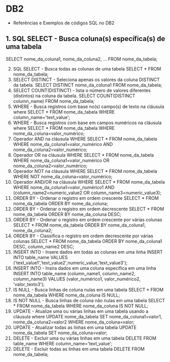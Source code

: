 # DB2

 - Referências e Exemplos de códigos SQL no DB2

## 1. SQL SELECT - Busca coluna(s) específica(s) de uma tabela
SELECT nome_da_coluna1, nome_da_coluna2, ... FROM nome_da_tabela;

2. SQL SELECT - Busca todas as colunas de uma tabela
SELECT * FROM nome_da_tabela;
3. SELECT DISTINCT - Seleciona apenas os valores da coluna DISTINCT da tabela.
SELECT DISTINCT nome_da_coluna1 FROM nome_da_tabela;
4. SELECT COUNT(DISTINCT) - lista o número de valores diferentes (distintos) na coluna da tabela.
SELECT COUNT(DISTINCT column_name) FROM nome_da_tabela;
5. WHERE - Busca registros com base no(s) campo(s) de texto na cláusula where
SELECT * FROM nome_da_tabela WHERE column_name='text_value';
6. WHERE - Busca registros com base em campos numéricos na cláusula where
SELECT * FROM nome_da_tabela WHERE nome_da_coluna=valor_numérico;
7. Operador AND na cláusula WHERE
SELECT * FROM nome_da_tabela WHERE nome_da_coluna1=valor_numérico AND nome_da_coluna2=valor_numérico;
8. Operador OR na cláusula WHERE
SELECT * FROM nome_da_tabela WHERE nome_da_coluna1=valor_numérico OR nome_da_coluna2=valor_numérico;
9. Operador NOT na cláusula WHERE
SELECT * FROM nome_da_tabela WHERE NOT nome_da_coluna=valor_numérico;
10. Operador AND/OR na cláusula WHERE
SELECT * FROM nome_da_tabela WHERE nome_da_coluna1=valor_numérico1 AND (column_name2=numeric_value2 OR column_name3=numeric_value3);
11. ORDER BY - Ordenar o registro em ordem crescente
SELECT * FROM nome_da_tabela ORDER BY nome_da_coluna;
12. ORDER BY - Ordenar o registro em ordem decrescente
SELECT * FROM nome_da_tabela ORDER BY nome_da_coluna DESC;
13. ORDER BY - Ordenar o registro em ordem crescente por várias colunas
SELECT * FROM nome_da_tabela ORDER BY nome_da_coluna1, nome_da_coluna2;
14. ORDER BY - Classifica o registro em ordem decrescente por várias colunas
SELECT * FROM nome_da_tabela ORDER BY nome_da_coluna1 DESC, column_name2 DESC;
15. INSERT INTO - Insere dados em todas as colunas em uma linha
INSERT INTO table_name VALUES ('text_value1','text_value2',numeric_value,'text_value3');
16. INSERT INTO - Insira dados em uma coluna específica em uma linha
INSERT INTO table_name (column_name1, column_name2, column_name3) VALUES (valor_numérico1, valor_numérico2, 'valor_texto3');
17. IS NULL - Busca linhas de coluna nulas em uma tabela
SELECT * FROM nome_da_tabela WHERE nome_da_coluna IS NULL;
18. IS NOT NULL - Busca linhas de coluna não nulas em uma tabela
SELECT * FROM nome_da_tabela WHERE nome_da_coluna IS NOT NULL;
19. UPDATE - Atualize uma ou várias linhas em uma tabela usando a cláusula where
UPDATE nome_da_tabela SET nome_da_coluna1=valor1, nome_da_coluna2=valor2 WHERE nome_da_coluna=valor;
20. UPDATE - Atualizar todas as linhas em uma tabela
UPDATE nome_da_tabela SET nome_da_coluna=valor;
21. DELETE - Excluir uma ou várias linhas em uma tabela
DELETE FROM table_name WHERE column_name='text_value';
22. DELETE - Excluir todas as linhas em uma tabela
DELETE FROM nome_da_tabela;
